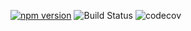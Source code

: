 [![npm version](https://badge.fury.io/js/dockview.svg)](https://www.npmjs.com/package/dockview)
![Build Status](https://api.travis-ci.org/mathuo/splitview.svg?branch=master&status=started)
![codecov](https://codecov.io/gh/mathuo/splitview/branch/master/graph/badge.svg?token=BF083TK64H)
